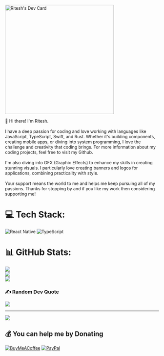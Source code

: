 <a href="https://app.daily.dev/rit3zh"><img src="https://api.daily.dev/devcards/v2/aAO5jH5tHPBxERaYhfe9R.png?r=zhc&type=default" width="356" alt="Ritesh's Dev Card"/></a>


👋 Hi there! I'm Ritesh.<br><br>I have a deep passion for coding and love working with languages like JavaScript, TypeScript, Swift, and Rust. Whether it's building components, creating mobile apps, or diving into system programming, I love the challenge and creativity that coding brings. For more information about my coding projects, feel free to visit my Github.<br><br>I'm also diving into GFX (Graphic Effects) to enhance my skills in creating stunning visuals. I particularly love creating banners and logos for applications, combining practicality with style.<br><br>Your support means the world to me and helps me keep pursuing all of my passions. Thanks for stopping by and if you like my work then considering supporting me!


# 💻 Tech Stack:
![React Native](https://img.shields.io/badge/react_native-%2320232a.svg?style=flat&logo=react&logoColor=%2361DAFB) ![TypeScript](https://img.shields.io/badge/typescript-%23007ACC.svg?style=flat&logo=typescript&logoColor=white)
# 📊 GitHub Stats:
![](https://github-readme-stats.vercel.app/api?username=rit3zh&theme=dark&hide_border=false&include_all_commits=false&count_private=false)<br/>
![](https://github-readme-streak-stats.herokuapp.com/?user=rit3zh&theme=dark&hide_border=false)<br/>
![](https://github-readme-stats.vercel.app/api/top-langs/?username=rit3zh&theme=dark&hide_border=false&include_all_commits=false&count_private=false&layout=compact)

### ✍️ Random Dev Quote
![](https://quotes-github-readme.vercel.app/api?type=horizontal&theme=radical)

---
[![](https://visitcount.itsvg.in/api?id=rit3zh&icon=7&color=8)](https://visitcount.itsvg.in)

  ## 💰 You can help me by Donating
  [![BuyMeACoffee](https://img.shields.io/badge/Buy%20Me%20a%20Coffee-ffdd00?style=for-the-badge&logo=buy-me-a-coffee&logoColor=black)](https://buymeacoffee.com/rit3zh) [![PayPal](https://img.shields.io/badge/PayPal-00457C?style=for-the-badge&logo=paypal&logoColor=white)](https://paypal.me/RiteshFNU) 

  
<!-- Proudly created with GPRM ( https://gprm.itsvg.in ) -->
